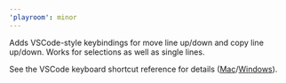 ```yaml
---
'playroom': minor
---
```


Adds VSCode-style keybindings for move line up/down and copy line up/down.
Works for selections as well as single lines.

See the VSCode keyboard shortcut reference for details ([Mac]/[Windows]).

[mac]: https://code.visualstudio.com/shortcuts/keyboard-shortcuts-macos.pdf
[windows]: https://code.visualstudio.com/shortcuts/keyboard-shortcuts-windows.pdf
